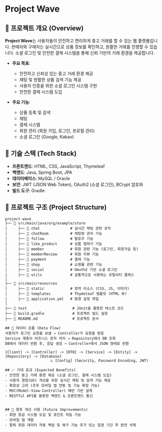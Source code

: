 # Project Wave

## 📢 프로젝트 개요 (Overview)

**Project Wave**는 사용자들이 안전하고 편리하게 중고 거래를 할 수 있는 웹 플랫폼입니다. 판매자와 구매자는 실시간으로 상품 정보를 확인하고, 원활한 거래를 진행할 수 있습니다. 소셜 로그인 및 안전한 결제 시스템을 통해 신뢰 기반의 거래 환경을 제공합니다.

- **주요 목표**:
  - 안전하고 신뢰성 있는 중고 거래 환경 제공
  - 채팅 및 원활한 상품 검색 기능 제공
  - 사용자 인증을 위한 소셜 로그인 시스템 구현
  - 안전한 결제 시스템 도입

- **주요 기능**:
  - 상품 등록 및 검색
  - 채팅
  - 결제 시스템
  - 회원 관리 (회원 가입, 로그인, 프로필 관리)
  - 소셜 로그인 (Google, Kakao)

## 📌 기술 스택 (Tech Stack)

- **프론트엔드**: HTML, CSS, JavaScript, Thymeleaf
- **백엔드**: Java, Spring Boot, JPA
- **데이터베이스**: MySQL / Oracle
- **보안**: JWT (JSON Web Token), OAuth2 (소셜 로그인), BCrypt 암호화
- **빌드 도구**: Gradle

## 📌 프로젝트 구조 (Project Structure)

```plaintext
project-wave
├── 📂 src/main/java/org/example/store
│     ├── 📂 chat              # 실시간 채팅 관련 로직
│     ├── 📂 chatRoom          # 채팅방 관리 기능
│     ├── 📂 follow            # 팔로우 기능
│     ├── 📂 like_product      # 상품 찜하기 기능
│     ├── 📂 member            # 회원 관련 기능 (로그인, 회원가입 등)      
│     ├── 📂 memberReview      # 회원 리뷰 기능
│     ├── 📂 payment           # 결제 기능
│     ├── 📂 shop              # 쇼핑몰 관련 기능
│     ├── 📂 social            # OAuth2 기반 소셜 로그인
│     ├── 📂 utils             # 공통적으로 사용하는 유틸리티 클래스
│
├── 📂 src/main/resources
│     ├── 📂 static            # 정적 리소스 (CSS, JS, 이미지)
│     ├── 📂 templates         # Thymeleaf 템플릿 (HTML 뷰)
│     ├── 📄 application.yml   # 환경 설정 파일
│
├── 📂 test                     # JUnit을 활용한 테스트 코드
├── 📄 build.gradle             # 프로젝트 빌드 설정
├── 📄 README.md                # 프로젝트 문서

## 📌 데이터 흐름 (Data Flow)
사용자가 로그인 요청을 보냄 → Controller가 요청을 받음
Service 계층이 비즈니스 로직 처리 → Repository에서 DB 조회
DB에서 데이터 반환 후, 응답 생성 → Controller에서 JSON 형태로 반환

[Client] -> [Controller] -> [DTO] -> [Service] -> [Entity] -> [Repository] -> [Database]
                     ↳ [Config] (Security, Password Encoding, JWT)

## ✅ 기대 효과 (Expected Benefits)
- 안전한 중고 거래 환경 제공 (소셜 로그인, 결제 시스템 도입)
- 사용자 경험(UX) 개선을 위한 실시간 채팅 및 검색 기능 제공
- 확장성 고려 (추후 모바일 앱 연동 및 기능 확장 가능)
- MVC(Model-View-Controller) 패턴 기반 설계
- RESTful API를 활용한 백엔드 & 프론트엔드 통신


## 📌 향후 개선 사항 (Future Improvements)
- 회원 등급 시스템 도입 및 포인트 적립 기능
- 모바일 앱 개발
- 탈퇴 회원 데이터 자동 백업 및 복구 기능 추가 또는 일정 기간 후 완전 삭제
